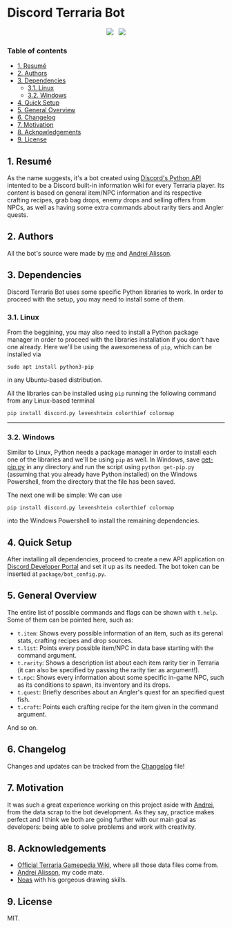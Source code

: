 # Discord Terraria Bot

<p align="center">
<img src=https://img.shields.io/badge/Status-In%20Progress-yellow>&nbsp;&nbsp;&nbsp;<img src=https://img.shields.io/badge/Version-v0.1-lightgray>
</p>

### Table of contents
- [1. Resumé](#1-resumé)
- [2. Authors](#2-authors)
- [3. Dependencies](#3-dependencies)
  * [3.1. Linux](#31-linux)
  * [3.2. Windows](#32-windows)
- [4. Quick Setup](#4-quick-setup)
- [5. General Overview](#5-general-overview)
- [6. Changelog](#6-changelog)
- [7. Motivation](#7-motivation)
- [8. Acknowledgements](#8-acknowledgements)
- [9. License](#9-license) 


## 1. Resumé
As the name suggests, it's a bot created using [Discord's Python API](https://discord.com/developers/docs/intro) intented to be a Discord built-in information wiki for every Terraria player. Its content is based on general item/NPC information and its respective crafting recipes, grab bag drops, enemy drops and selling offers from NPCs, as well as having some extra commands about rarity tiers and Angler quests.

## 2. Authors
All the bot's source were made by [me](https://github.com/natan-dot-com) and [Andrei Alisson](https://github.com/AndreiAlisson).

## 3. Dependencies
Discord Terraria Bot uses some specific Python libraries to work. In order to proceed with the setup, you may need to install some of them. 

### 3.1. Linux
From the beggining, you may also need to install a Python package manager in order to proceed with the libraries installation if you don't have one already. Here we'll be using the awesomeness of ```pip```, which can be installed via
```
sudo apt install python3-pip
```
in any Ubuntu-based distribution.

All the libraries can be installed using ```pip``` running the following command from any Linux-based terminal
```
pip install discord.py levenshtein colorthief colormap
```
---

### 3.2. Windows
Similar to Linux, Python needs a package manager in order to install each one of the libraries and we'll be using ```pip``` as well. In Windows, save [get-pip.py](https://bootstrap.pypa.io/get-pip.py) in any directory and run the script using ```python get-pip.py``` (assuming that you already have Python installed) on the Windows Powershell, from the directory that the file has been saved.

The next one will be simple: We can use
```
pip install discord.py levenshtein colorthief colormap
```
into the Windows Powershell to install the remaining dependencies.

## 4. Quick Setup
After installing all dependencies, proceed to create a new API application on [Discord Developer Portal](https://discord.com/developers/applications) and set it up as its needed. The bot token can be inserted at ```package/bot_config.py```.

## 5. General Overview
The entire list of possible commands and flags can be shown with ```t.help```. Some of them can be pointed here, such as:

* ```t.item```: Shows every possible information of an item, such as its gerenal stats, crafting recipes and drop sources.
* ```t.list```: Points every possible item/NPC in data base starting with the command argument.
* ```t.rarity```: Shows a description list about each item rarity tier in Terraria (it can also be specified by passing the rarity tier as argument!).
* ```t.npc```: Shows every information about some specific in-game NPC, such as its conditions to spawn, its inventory and its drops.
* ```t.quest```: Briefly describes about an Angler's quest for an specified quest fish.
* ```t.craft```: Points each crafting recipe for the item given in the command argument.

And so on.

## 6. Changelog
Changes and updates can be tracked from the [Changelog]() file!

## 7. Motivation
It was such a great experience working on this project aside with [Andrei](https://github.com/AndreiAlisson), from the data scrap to the bot development. As they say, practice makes perfect and I think we both are going further with our main goal as developers: being able to solve problems and work with creativity.

## 8. Acknowledgements
* [Official Terraria Gamepedia Wiki](https://terraria.fandom.com/wiki/), where all those data files come from.
* [Andrei Alisson](https://github.com/AndreiAlisson), my code mate.
* [Noas](https://www.instagram.com/noas.z/) with his gorgeous drawing skills.

## 9. License
MIT.
